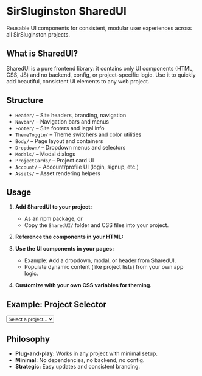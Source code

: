 # SirSluginston SharedUI

Reusable UI components for consistent, modular user experiences across all SirSluginston projects.

## What is SharedUI?
SharedUI is a pure frontend library: it contains only UI components (HTML, CSS, JS) and no backend, config, or project-specific logic. Use it to quickly add beautiful, consistent UI elements to any web project.

## Structure
- `Header/` – Site headers, branding, navigation
- `Navbar/` – Navigation bars and menus
- `Footer/` – Site footers and legal info
- `ThemeToggle/` – Theme switchers and color utilities
- `Body/` – Page layout and containers
- `Dropdown/` – Dropdown menus and selectors
- `Modals/` – Modal dialogs
- `ProjectCards/` – Project card UI
- `Account/` – Account/profile UI (login, signup, etc.)
- `Assets/` – Asset rendering helpers

## Usage

1. **Add SharedUI to your project:**
   - As an npm package, or
   - Copy the `SharedUI/` folder and CSS files into your project.
2. **Reference the components in your HTML:**

   <link rel="stylesheet" href="SharedUI/Dropdown/dropdown.css">
   <script src="SharedUI/Dropdown/dropdown.js"></script>
   <!-- Repeat for other components as needed -->

3. **Use the UI components in your pages:**
   - Example: Add a dropdown, modal, or header from SharedUI.
   - Populate dynamic content (like project lists) from your own app logic.
4. **Customize with your own CSS variables for theming.**

## Example: Project Selector

<select id="projectSelector">
  <option value="" disabled selected>Select a project...</option>
  <!-- Your app should inject project options here -->
</select>


## Philosophy
- **Plug-and-play:** Works in any project with minimal setup.
- **Minimal:** No dependencies, no backend, no config.
- **Strategic:** Easy updates and consistent branding.
